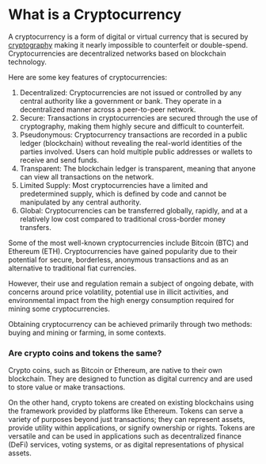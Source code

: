 # What is a Cryptocurrency

A cryptocurrency is a form of digital or virtual currency that is secured by [cryptography](https://www.fortinet.com/resources/cyberglossary/what-is-cryptography) making it nearly impossible to counterfeit or double-spend. Cryptocurrencies are decentralized networks based on blockchain technology.

Here are some key features of cryptocurrencies:

1. Decentralized: Cryptocurrencies are not issued or controlled by any central authority like a government or bank. They operate in a decentralized manner across a peer-to-peer network.
2. Secure: Transactions in cryptocurrencies are secured through the use of cryptography, making them highly secure and difficult to counterfeit.
3. Pseudonymous: Cryptocurrency transactions are recorded in a public ledger (blockchain) without revealing the real-world identities of the parties involved. Users can hold multiple public addresses or wallets to receive and send funds.
4. Transparent: The blockchain ledger is transparent, meaning that anyone can view all transactions on the network.
5. Limited Supply: Most cryptocurrencies have a limited and predetermined supply, which is defined by code and cannot be manipulated by any central authority.
6. Global: Cryptocurrencies can be transferred globally, rapidly, and at a relatively low cost compared to traditional cross-border money transfers.

Some of the most well-known cryptocurrencies include Bitcoin (BTC) and Ethereum (ETH). Cryptocurrencies have gained popularity due to their potential for secure, borderless, anonymous transactions and as an alternative to traditional fiat currencies.

However, their use and regulation remain a subject of ongoing debate, with concerns around price volatility, potential use in illicit activities, and environmental impact from the high energy consumption required for mining some cryptocurrencies.

Obtaining cryptocurrency can be achieved primarily through two methods: buying and mining or farming, in some contexts.

### **Are crypto coins and tokens the same?**

Crypto coins, such as Bitcoin or Ethereum, are native to their own blockchain. They are designed to function as digital currency and are used to store value or make transactions.

On the other hand, crypto tokens are created on existing blockchains using the framework provided by platforms like Ethereum. Tokens can serve a variety of purposes beyond just transactions; they can represent assets, provide utility within applications, or signify ownership or rights. Tokens are versatile and can be used in applications such as decentralized finance (DeFi) services, voting systems, or as digital representations of physical assets.
